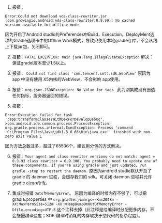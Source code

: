 1. 报错：
```
Error:Could not download vds-class-rewriter.jar         (com.growingio.android:vds-class-rewriter:0.9.99): No cached     version available for offline mode
```
因为开启了Android studio的Preferences中Build，Execution，DeployMent选项的Gradle选项卡中的Offline Work模式，导致只使用本地gradle仓库，不会从线上下载jar包，关闭即可。 

2. 报错：`FATAL EXCEPTION: main java.lang.IllegalStateException`
解决：保证gradel版本至少1.5以上。

3. 报错： `Could not find class 'com.tencent.smtt.sdk.WebView’`
原因为 app 中没有使用 X5内核的WebView，不会影响 app使用。

4. 报错：`org.json.JSONException: No Value for tags `
此为刚集成没有圈选任何指标，服务器返回的错误。

5. 报错：
```
Error:Execution failed for task ':app:transformClassesWithDexForDevelopDebug'.
>com.android.ide.common.process.ProcessException: org.gradle.process.internal.ExecException: Process 'command 'C:\Program Files\Java\jdk1.8.0_66\bin\java.exe'' finished with non-zero exit value 1
```
因为方法总数过多，超过了65536个，建议用分包的方式解决。

6. 报错：`Your agent and class rewriter versions do not match: agent = 0.9.93 class rewriter = 0.9.100. You probably need to update one of these components. If you're using gradle and just updated, run gradle -stop to restart the daemon.`
原因为android studio默认开启了 gradle 的 daemon 进程，会缓存我们的 sdk。可关闭 daemon 进程并允许 gradle clean命令。

7. 集成时报错 `OutofMemoryError`。
原因为编译的时候内存不够了，可以把 gradle.properties 中 `org.gradle.jvmargs=-Xmx2048m -XX:MaxPermSize=512m -XX:+HeapDumpOnOutOfMemoryError -Dfile.encoding=UTF-8`
这个注释去掉（此注释是给编译时分配更多内存，不会拖慢编译速度；SDK 编译时消耗的内存取决于您代码的复杂程度）。
